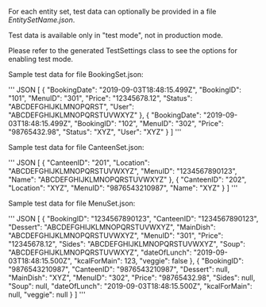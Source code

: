 For each entity set, test data can optionally be provided in a file *EntitySetName.json*.

Test data is available only in "test mode", not in production mode.

Please refer to the generated TestSettings class to see the options for enabling test mode.

Sample test data for file BookingSet.json:

''' JSON
[
    {
        "BookingDate": "2019-09-03T18:48:15.499Z",
        "BookingID": "101",
        "MenuID": "301",
        "Price": "12345678.12",
        "Status": "ABCDEFGHIJKLMNOPQRST",
        "User": "ABCDEFGHIJKLMNOPQRSTUVWXYZ"
    },
    {
        "BookingDate": "2019-09-03T18:48:15.499Z",
        "BookingID": "102",
        "MenuID": "302",
        "Price": "98765432.98",
        "Status": "XYZ",
        "User": "XYZ"
    }
]
'''

Sample test data for file CanteenSet.json:

''' JSON
[
    {
        "CanteenID": "201",
        "Location": "ABCDEFGHIJKLMNOPQRSTUVWXYZ",
        "MenuID": "1234567890123",
        "Name": "ABCDEFGHIJKLMNOPQRSTUVWXYZ"
    },
    {
        "CanteenID": "202",
        "Location": "XYZ",
        "MenuID": "9876543210987",
        "Name": "XYZ"
    }
]
'''

Sample test data for file MenuSet.json:

''' JSON
[
    {
        "BookingID": "1234567890123",
        "CanteenID": "1234567890123",
        "Dessert": "ABCDEFGHIJKLMNOPQRSTUVWXYZ",
        "MainDish": "ABCDEFGHIJKLMNOPQRSTUVWXYZ",
        "MenuID": "301",
        "Price": "12345678.12",
        "Sides": "ABCDEFGHIJKLMNOPQRSTUVWXYZ",
        "Soup": "ABCDEFGHIJKLMNOPQRSTUVWXYZ",
        "dateOfLunch": "2019-09-03T18:48:15.500Z",
        "kcalForMain": 123,
        "veggie": false
    },
    {
        "BookingID": "9876543210987",
        "CanteenID": "9876543210987",
        "Dessert": null,
        "MainDish": "XYZ",
        "MenuID": "302",
        "Price": "98765432.98",
        "Sides": null,
        "Soup": null,
        "dateOfLunch": "2019-09-03T18:48:15.500Z",
        "kcalForMain": null,
        "veggie": null
    }
]
'''
